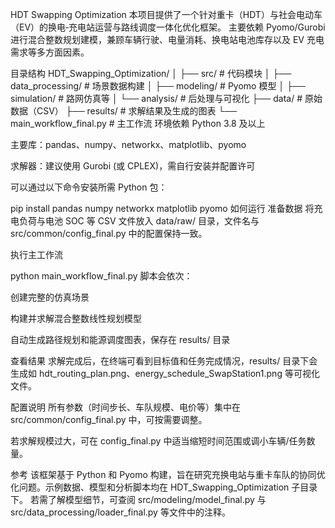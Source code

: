 HDT Swapping Optimization
本项目提供了一个针对重卡（HDT）与社会电动车（EV）的换电‑充电站运营与路线调度一体化优化框架。
主要依赖 Pyomo/Gurobi 进行混合整数规划建模，兼顾车辆行驶、电量消耗、换电站电池库存以及 EV 充电需求等多方面因素。

目录结构
HDT_Swapping_Optimization/
│
├── src/                   # 代码模块
│   ├── data_processing/   # 场景数据构建
│   ├── modeling/          # Pyomo 模型
│   ├── simulation/        # 路网仿真等
│   └── analysis/          # 后处理与可视化
├── data/                  # 原始数据（CSV）
├── results/               # 求解结果及生成的图表
└── main_workflow_final.py # 主工作流
环境依赖
Python 3.8 及以上

主要库：pandas、numpy、networkx、matplotlib、pyomo

求解器：建议使用 Gurobi (或 CPLEX)，需自行安装并配置许可

可以通过以下命令安装所需 Python 包：

pip install pandas numpy networkx matplotlib pyomo
如何运行
准备数据
将充电负荷与电池 SOC 等 CSV 文件放入 data/raw/ 目录，文件名与 src/common/config_final.py 中的配置保持一致。

执行主工作流

python main_workflow_final.py
脚本会依次：

创建完整的仿真场景

构建并求解混合整数线性规划模型

自动生成路径规划和能源调度图表，保存在 results/ 目录

查看结果
求解完成后，在终端可看到目标值和任务完成情况，results/ 目录下会生成如 hdt_routing_plan.png、energy_schedule_SwapStation1.png 等可视化文件。

配置说明
所有参数（时间步长、车队规模、电价等）集中在 src/common/config_final.py 中，可按需要调整。

若求解规模过大，可在 config_final.py 中适当缩短时间范围或调小车辆/任务数量。

参考
该框架基于 Python 和 Pyomo 构建，旨在研究充换电站与重卡车队的协同优化问题。示例数据、模型和分析脚本均在 HDT_Swapping_Optimization 子目录下。
若需了解模型细节，可查阅 src/modeling/model_final.py 与 src/data_processing/loader_final.py 等文件中的注释。

